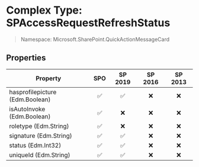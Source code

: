 # Complex Type: SPAccessRequestRefreshStatus

> Namespace: Microsoft.SharePoint.QuickActionMessageCard

## Properties

Property | SPO | SP 2019 | SP 2016 | SP 2013
----------|:---:|:-------:|:-------:|:-------:
hasprofilepicture (Edm.Boolean) | ✅ | ✅ | ❌ | ❌
isAutoInvoke (Edm.Boolean) | ✅ | ❌ | ❌ | ❌
roletype (Edm.String) | ✅ | ❌ | ❌ | ❌
signature (Edm.String) | ✅ | ✅ | ❌ | ❌
status (Edm.Int32) | ✅ | ✅ | ❌ | ❌
uniqueId (Edm.String) | ✅ | ✅ | ❌ | ❌